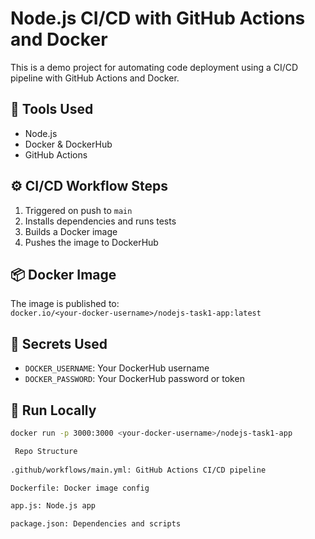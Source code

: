 # Node.js CI/CD with GitHub Actions and Docker

This is a demo project for automating code deployment using a CI/CD pipeline with GitHub Actions and Docker.

## 🔧 Tools Used
- Node.js
- Docker & DockerHub
- GitHub Actions

## ⚙️ CI/CD Workflow Steps
1. Triggered on push to `main`
2. Installs dependencies and runs tests
3. Builds a Docker image
4. Pushes the image to DockerHub

## 📦 Docker Image
The image is published to:  
`docker.io/<your-docker-username>/nodejs-task1-app:latest`

## 🔐 Secrets Used
- `DOCKER_USERNAME`: Your DockerHub username
- `DOCKER_PASSWORD`: Your DockerHub password or token

## 🚀 Run Locally
```bash
docker run -p 3000:3000 <your-docker-username>/nodejs-task1-app

 Repo Structure
 
.github/workflows/main.yml: GitHub Actions CI/CD pipeline

Dockerfile: Docker image config

app.js: Node.js app

package.json: Dependencies and scripts